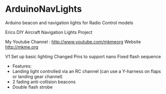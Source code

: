 # ArduinoNavLights
Arduino beacon and navigation lights for Radio Control models

 Erics DIY Aircraft Navigation Lights Project
 
My Youtube Channel  : http://www.youtube.com/mkmeorg
Website http://mkme.org


V1 Set up basic lighting
Changed Pins to support nano
Fixed flash sequence
 
 * Features:
 * Landing light controlled via an RC channel (can use a Y-harness on flaps or landing gear channel)
 * 2 fading anti-collision beacons
 * Double flash strobe

